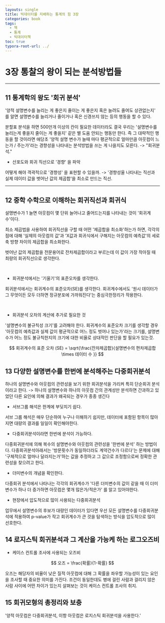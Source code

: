 ```yaml
---
layouts: single
title: 빅데이터를 지배하는 통계의 힘 3장
categories: book
tags:
  - 책
  - 통계
  - 빅데이터책
toc: true
typora-root-url: ../
---
```

# 3장 통찰의 왕이 되는 분석방법들 



---
## 11 통계학의 왕도 '회귀 분석'

'양적 설명변수를 늘리는 게 좋은지 줄이는 게 좋은지 혹은 늘려도 줄여도 상관없는지' 를 알면 설명변수를 늘리거나 줄이거나 혹은 신경쓰지 않는 등의 행동을 할 수 있다.

분할표 분석을 하면 500만개 이상의 칸이 필요한 데이터라도 결국 우리는 '설명변수를 늘리는게 좋을지 줄이는 게 좋을지' 같은 별 도움 안되는 행동만 한다. 
즉 그 대략적인 행동을 할 것이라면 애당초 '양적 설명 변수가 늘때 마다 평균적으로 얼마만큼 아웃컴이 느는가 / 주는가'라는 경향성을 나타내는 분석방법을 쓰는 게 나을지도 모른다. -> "회귀분석."

* 산포도와 회귀 직선으로 '경향' 을 파악

어떻게 해야 객곽적으로 '경향성' 을 표현할 수 있을까. 
-> '경향성울 나타내는 직선과 실제 데이터 값을 벗어난 값의 제곱합'을 최소로 만드는 직선. 


---

## 12 중학 수학으로 이해하는 회귀직선과 회귀식 

설명변수가 1 늘면 아웃컴이 몇 단위 늘어나고 줄어드는지를 나타내는 것이 '회귀계수'이다. 

최소 제곱법을 사용하여 회귀직선을 구할 때 어떤 '제곱합을 최소화'하는가 하면, 
각각의 점에 대해 '실제의 아웃컴의 값'과 
'X값과 회귀식에서 구해지는 아웃컴의 예측값'의 세로축 방향 차이의 제곱합을 최소화한다. 

벗어난 값의 제곱합을 전문용어로 잔차제곱합이라고 부르는데 이 값이 가장 작아질 때 최량의 회귀직선으로 생각한다. 

<br>

* 회귀분석에서는 '기울기'의 표준오차를 생각한다.  

회귀분석에서는 회귀계수의 표준오차(SE)를 생각한다. 
회귀계수에서도 '원시 데이터가 그 무엇이든 모두 더하면 정규분포에 가까워진다'는 중심극한정리가 작용한다. 

<br>



* 회귀분석 오차의 계산에 추가로 필요한 것 

'설명변수의 불규칙성 크기'를 고려해야 한다. 
회귀계수의 표준오차 크기를 생각할 경우 '아웃컴의 예측값과 실제 값이 평균적으로 어느 정도 벗어나 있는가'라는 크기를, 설명변수가 어느 정도 불규칙한지의 크기에 대한 비율로 상대적인 판단을 할 필요가 있는것. 



$$
회귀계수의 표준 오차 (SE) = \sqrt{\frac{잔차제곱합}{설명변수의 편차제곱합 \times 데이터 수 }}
$$



## 13 다양한 설명변수를 한번에 분석해주는 다중회귀분석 

하나의 설명변수와 아웃컴의 관련성을 보기 위한 회귀분석을 가리켜 특히 단순회귀 분석이라고 한다. 
-> 하나의 설명변수와 하나의 아웃컴 간의 관계성만 분석하면 간과하고 있었던 다른 요인에 의해 결과가 왜곡되는 경우가 종종 생긴다 



* 서브그룹 해석은 한계에 부딪치기 쉽다. 

서브 그룹 해석은 매우 단순하여 누구나 이해하기 쉽지만, 데이터에 포함된 항목이 많아지면 대량의 결과를 일일이 확인해야한다. 



* 다중회귀분석이라면 한번에 분석이 가능하다. 

다중회귀분석에 의해 복수의 설명변수와 아웃컴의 관련성을 '한번에 분석' 하는 방법이다. 
다중회귀분석아래서는 '방문횟수가 동일하더라도 계약건수가 다르다'는 문제에 대해 '구체적으로 얼마나 달라지는가'하는 값을 추정하고 그 값으로 조정함으로써 정확한 관련성을 찾으려고 한다. 



* 더미변수의 개념을 확인한다. 

다중회귀 분석에서 나타나는 각각의 회귀계수가 '다른 더미변수의 값이 같을 때 이 더미변수가 하나 더 증가하면 아웃컴은 몇개 많은가/적은가' 를 알고 있어야한다. 



* 현장에서 압도적으로 많이 사용되는 다중회귀분석 

업무에서 설명변수의 후보가 대량인 데이터가 있다면 우선 모든 설명변수를 다중회귀분석에 적용하여 p-value가 작고 회귀계수가 큰 것을 탐색하는 방식을 압도적으로 많이 선호한다. 



## 14 로지스틱 회귀분석과 그 계산을 가능케 하는 로그오즈비 

* 케이스 컨트롤 조사에 사용되는 오즈비 

$$
오즈 = \frac{확률}{1-확률}
$$

오즈는 해당자의 비율이 낮은 질적 아웃컴에 대해 그 확률을 좌우할 가능성이 있는 요인을 조사할 때 중요한 의미를 가진다. 
조건이 동일한데도 병에 걸린 사람과 걸리지 않은 사람 사이에 어떤 차이가 있는지 살펴보는 것이 케이스 컨트롤 조사의 취지. 



## 15 회귀모형의 총정리와 보충 

'양적 아웃컴은 다중회귀분석, 이항 아웃컴은 로지스틱 회귀분석을 사용한다.' 









